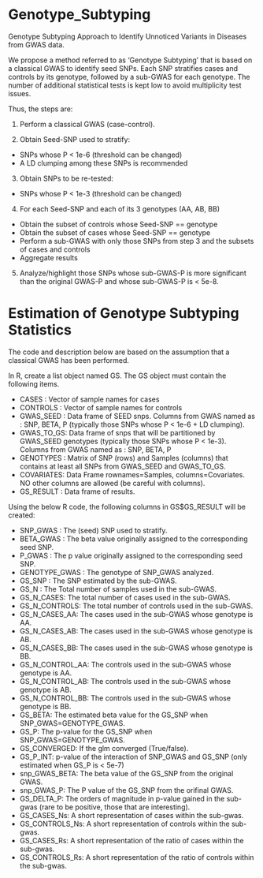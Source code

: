 # Genotype_Subtyping
Genotype Subtyping Approach to Identify Unnoticed Variants in Diseases from GWAS data.

We propose a method referred to as ‘Genotype Subtyping’ that is based on a classical GWAS to identify seed SNPs. Each SNP stratifies cases and controls by its genotype, followed by a sub-GWAS for each genotype. The number of additional statistical tests is kept low to avoid multiplicity test issues.

Thus, the steps are:

1) Perform a classical GWAS (case-control).
   
2) Obtain Seed-SNP used to stratify:
  - SNPs whose P < 1e-6 (threshold can be changed)
  - A LD clumping among these SNPs is recommended
    
3) Obtain SNPs to be re-tested: 
  - SNPs whose P < 1e-3 (threshold can be changed)
    
4) For each Seed-SNP and each of its 3 genotypes (AA, AB, BB)
  - Obtain the subset of controls whose Seed-SNP == genotype
  - Obtain the subset of cases whose Seed-SNP == genotype
  - Perform a sub-GWAS with only those SNPs from step 3 and the subsets of cases and controls
  - Aggregate results

5) Analyze/highlight those SNPs whose sub-GWAS-P is more significant than the original GWAS-P and whose sub-GWAS-P is < 5e-8.


# Estimation of Genotype Subtyping Statistics
The code and description below are based on the assumption that a classical GWAS has been performed.

In R, create a list object named GS. The GS object must contain the following items.
- CASES     : Vector of sample names for cases
- CONTROLS  : Vector of sample names for controls
- GWAS_SEED : Data frame of SEED snps. Columns from GWAS named as : SNP, BETA, P (typically those SNPs whose P < 1e-6 + LD clumping).
- GWAS_TO_GS: Data frame of snps that will be partitioned by GWAS_SEED genotypes (typically those SNPs whose P < 1e-3). Columns from GWAS named as : SNP, BETA, P
- GENOTYPES : Matrix of SNP (rows) and Samples (columns) that contains at least all SNPs from GWAS_SEED and GWAS_TO_GS.
- COVARIATES: Data Frame rownames=Samples, columns=Covariates. NO other columns are allowed (be careful with columns).
- GS_RESULT : Data frame of results.

Using the below R code, the following columns in GS$GS_RESULT will be created:
- SNP_GWAS : The (seed) SNP used to stratify.
- BETA_GWAS : The beta value originally assigned to the corresponding seed SNP.
- P_GWAS : The p value originally assigned to the corresponding seed SNP.
- GENOTYPE_GWAS : The genotype of SNP_GWAS analyzed.
- GS_SNP : The SNP estimated by the sub-GWAS.
- GS_N : The Total number of samples used in the sub-GWAS.
- GS_N_CASES: The total number of cases used in the sub-GWAS.
- GS_N_CONTROLS: The total number of controls used in the sub-GWAS.
- GS_N_CASES_AA: The cases used in the sub-GWAS whose genotype is AA.
- GS_N_CASES_AB: The cases used in the sub-GWAS whose genotype is AB.
- GS_N_CASES_BB: The cases used in the sub-GWAS whose genotype is BB.
- GS_N_CONTROL_AA: The controls used in the sub-GWAS whose genotype is AA.
- GS_N_CONTROL_AB: The controls used in the sub-GWAS whose genotype is AB.
- GS_N_CONTROL_BB: The controls used in the sub-GWAS whose genotype is BB.
- GS_BETA: The estimated beta value for the GS_SNP when SNP_GWAS=GENOTYPE_GWAS.
- GS_P: The p-value for the GS_SNP when SNP_GWAS=GENOTYPE_GWAS.
- GS_CONVERGED: If the glm converged (True/false).
- GS_P_INT: p-value of the interaction of SNP_GWAS and GS_SNP (only estimated when GS_P is < 5e-7)
- snp_GWAS_BETA: The beta value of the GS_SNP from the original GWAS.
- snp_GWAS_P: The P value of the GS_SNP from the orifinal GWAS.
- GS_DELTA_P: The orders of magnitude in p-value gained in the sub-gwas (rare to be positive, those that are interesting).
- GS_CASES_Ns: A short representation of cases within the sub-gwas.
- GS_CONTROLS_Ns: A short representation of controls within the sub-gwas.
- GS_CASES_Rs: A short representation of the ratio of cases within the sub-gwas.
- GS_CONTROLS_Rs: A short representation of the ratio of controls within the sub-gwas.
